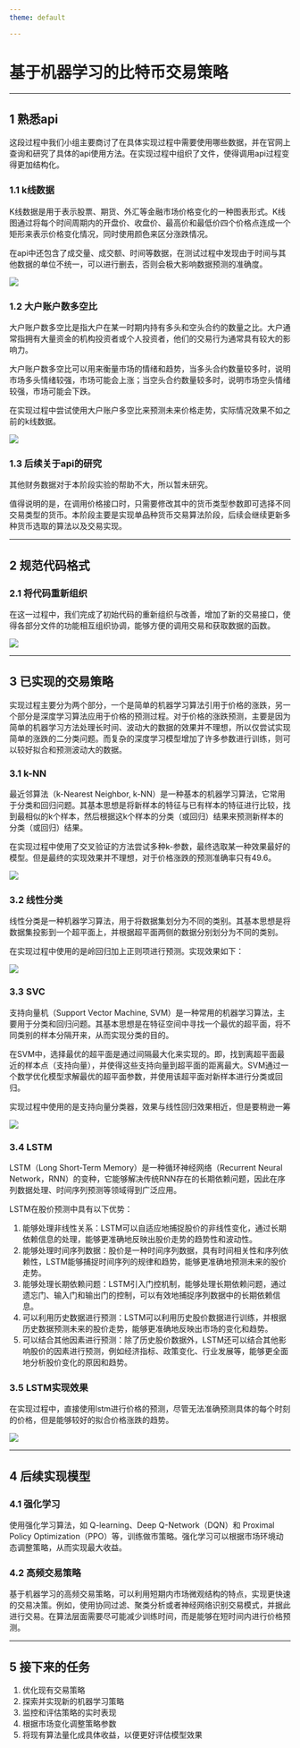 ```yaml
---
theme: default

---
```


# 基于机器学习的比特币交易策略

---

## 1 熟悉api

这段过程中我们小组主要商讨了在具体实现过程中需要使用哪些数据，并在官网上查询和研究了具体的api使用方法。在实现过程中组织了文件，使得调用api过程变得更加结构化。

### 1.1 k线数据

K线数据是用于表示股票、期货、外汇等金融市场价格变化的一种图表形式。K线图通过将每个时间周期内的开盘价、收盘价、最高价和最低价四个价格点连成一个矩形来表示价格变化情况，同时使用颜色来区分涨跌情况。

在api中还包含了成交量、成交额、时间等数据，在测试过程中发现由于时间与其他数据的单位不统一，可以进行删去，否则会极大影响数据预测的准确度。

![](C:\Users\ZhouXunZhe\Desktop\quant\images\k_line.png)

### 1.2 大户账户数多空比

大户账户数多空比是指大户在某一时期内持有多头和空头合约的数量之比。大户通常指拥有大量资金的机构投资者或个人投资者，他们的交易行为通常具有较大的影响力。

大户账户数多空比可以用来衡量市场的情绪和趋势，当多头合约数量较多时，说明市场多头情绪较强，市场可能会上涨；当空头合约数量较多时，说明市场空头情绪较强，市场可能会下跌。

在实现过程中尝试使用大户账户多空比来预测未来价格走势，实际情况效果不如之前的k线数据。

![](C:\Users\ZhouXunZhe\Desktop\quant\images\多空比.png)

### 1.3 后续关于api的研究

其他财务数据对于本阶段实验的帮助不大，所以暂未研究。

值得说明的是，在调用价格接口时，只需要修改其中的货币类型参数即可选择不同交易类型的货币。本阶段主要是实现单品种货币交易算法阶段，后续会继续更新多种货币选取的算法以及交易实现。

---

## 2 规范代码格式

### 2.1 将代码重新组织

在这一过程中，我们完成了初始代码的重新组织与改善，增加了新的交易接口，使得各部分文件的功能相互组织协调，能够方便的调用交易和获取数据的函数。

![](C:\Users\ZhouXunZhe\Desktop\quant\images\文件组织.png)

---

## 3 已实现的交易策略

实现过程主要分为两个部分，一个是简单的机器学习算法引用于价格的涨跌，另一个部分是深度学习算法应用于价格的预测过程。对于价格的涨跌预测，主要是因为简单的机器学习方法处理长时间、波动大的数据的效果并不理想，所以仅尝试实现简单的涨跌的二分类问题。而复杂的深度学习模型增加了许多参数进行训练，则可以较好拟合和预测波动大的数据。

### 3.1 k-NN

最近邻算法（k-Nearest Neighbor, k-NN）是一种基本的机器学习算法，它常用于分类和回归问题。其基本思想是将新样本的特征与已有样本的特征进行比较，找到最相似的k个样本，然后根据这k个样本的分类（或回归）结果来预测新样本的分类（或回归）结果。

在实现过程中使用了交叉验证的方法尝试多种k-参数，最终选取某一种效果最好的模型。但是最终的实现效果并不理想，对于价格涨跌的预测准确率只有49.6。

![](C:\Users\ZhouXunZhe\Desktop\quant\images\knn.png)

### 3.2 线性分类

线性分类是一种机器学习算法，用于将数据集划分为不同的类别。其基本思想是将数据集投影到一个超平面上，并根据超平面两侧的数据分别划分为不同的类别。

在实现过程中使用的是岭回归加上正则项进行预测。实现效果如下：

![](C:\Users\ZhouXunZhe\Desktop\quant\images\ridge.png)

### 3.3 SVC

支持向量机（Support Vector Machine, SVM）是一种常用的机器学习算法，主要用于分类和回归问题。其基本思想是在特征空间中寻找一个最优的超平面，将不同类别的样本分隔开来，从而实现分类的目的。

在SVM中，选择最优的超平面是通过间隔最大化来实现的。即，找到离超平面最近的样本点（支持向量），并使得这些支持向量到超平面的距离最大。SVM通过一个数学优化模型求解最优的超平面参数，并使用该超平面对新样本进行分类或回归。

实现过程中使用的是支持向量分类器，效果与线性回归效果相近，但是要稍逊一筹

![](C:\Users\ZhouXunZhe\Desktop\quant\images\svm.png)

### 3.4 LSTM

LSTM（Long Short-Term Memory）是一种循环神经网络（Recurrent Neural Network，RNN）的变种，它能够解决传统RNN存在的长期依赖问题，因此在序列数据处理、时间序列预测等领域得到广泛应用。

LSTM在股价预测中具有以下优势：

1. 能够处理非线性关系：LSTM可以自适应地捕捉股价的非线性变化，通过长期依赖信息的处理，能够更准确地反映出股价走势的趋势性和波动性。
2. 能够处理时间序列数据：股价是一种时间序列数据，具有时间相关性和序列依赖性，LSTM能够捕捉时间序列的规律和趋势，能够更准确地预测未来的股价走势。
3. 能够处理长期依赖问题：LSTM引入门控机制，能够处理长期依赖问题，通过遗忘门、输入门和输出门的控制，可以有效地捕捉序列数据中的长期依赖信息。
4. 可以利用历史数据进行预测：LSTM可以利用历史股价数据进行训练，并根据历史数据预测未来的股价走势，能够更准确地反映出市场的变化和趋势。
5. 可以结合其他因素进行预测：除了历史股价数据外，LSTM还可以结合其他影响股价的因素进行预测，例如经济指标、政策变化、行业发展等，能够更全面地分析股价变化的原因和趋势。

### 3.5 LSTM实现效果

在实现过程中，直接使用lstm进行价格的预测，尽管无法准确预测具体的每个时刻的价格，但是能够较好的拟合价格涨跌的趋势。

![](C:\Users\ZhouXunZhe\Desktop\quant\images\close_price.png)

---

## 4 后续实现模型

### 4.1 强化学习

使用强化学习算法，如 Q-learning、Deep Q-Network（DQN）和 Proximal Policy Optimization（PPO）等，训练做市策略。强化学习可以根据市场环境动态调整策略，从而实现最大收益。

### 4.2 高频交易策略

基于机器学习的高频交易策略，可以利用短期内市场微观结构的特点，实现更快速的交易决策。例如，使用协同过滤、聚类分析或者神经网络识别交易模式，并据此进行交易。在算法层面需要尽可能减少训练时间，而是能够在短时间内进行价格预测。

---

## 5 接下来的任务

1. 优化现有交易策略
2. 探索并实现新的机器学习策略
3. 监控和评估策略的实时表现
4. 根据市场变化调整策略参数
5. 将现有算法量化成具体收益，以便更好评估模型效果

